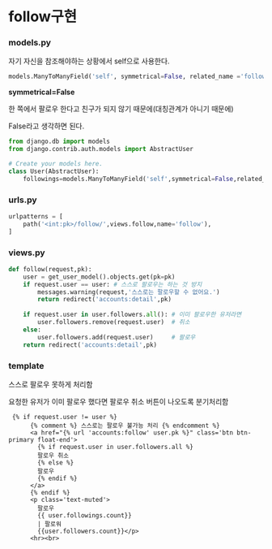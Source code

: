 # follow구현



### models.py

자기 자신을 참조해야하는 상황에서 self으로 사용한다.

```py
models.ManyToManyField('self', symmetrical=False, related_name ='followers')
```



**symmetrical=False** 

한 쪽에서 팔로우 한다고 친구가 되지 않기 때문에(대칭관계가 아니기 때문에) 

False라고 생각하면 된다. 

```py
from django.db import models
from django.contrib.auth.models import AbstractUser

# Create your models here.
class User(AbstractUser):
    followings=models.ManyToManyField('self',symmetrical=False,related_name='followers')

```



### urls.py

```py
urlpatterns = [
    path('<int:pk>/follow/',views.follow,name='follow'),
]
```



### views.py

```py
def follow(request,pk):
    user = get_user_model().objects.get(pk=pk)
    if request.user == user: # 스스로 팔로우는 하는 것 방지
        messages.warning(request,'스스로는 팔로우할 수 없어요.')
        return redirect('accounts:detail',pk)
    
    if request.user in user.followers.all(): # 이미 팔로우한 유저라면
        user.followers.remove(request.user)  # 취소
    else:
        user.followers.add(request.user)  	 # 팔로우
    return redirect('accounts:detail',pk)	 
```



### template

스스로 팔로우 못하게 처리함

요청한 유저가 이미 팔로우 했다면 팔로우 취소 버튼이 나오도록 분기처리함

```django
 {% if request.user != user %}  
      {% comment %} 스스로는 팔로우 불가능 처리 {% endcomment %}
      <a href="{% url 'accounts:follow' user.pk %}" class='btn btn-primary float-end'>
        {% if request.user in user.followers.all %}
        팔로우 취소
        {% else %}
        팔로우
        {% endif %}
      </a>
      {% endif %}
      <p class='text-muted'>
        팔로우
        {{ user.followings.count}}
        | 팔로워
        {{user.followers.count}}</p>
      <hr><br>
```

